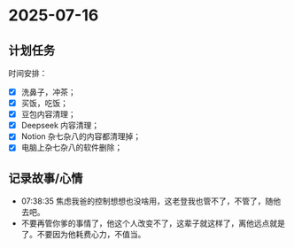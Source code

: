# 2025-07-16

## 计划任务

时间安排：

- [x] 洗鼻子，冲茶；
- [x] 买饭，吃饭；
- [x] 豆包内容清理；
- [x] Deepseek 内容清理；
- [x] Notion 杂七杂八的内容都清理掉；
- [x] 电脑上杂七杂八的软件删除；

## 记录故事/心情

- 07:38:35 焦虑我爸的控制想想也没啥用，这老登我也管不了，不管了，随他去吧。
- 不要再管你爹的事情了，他这个人改变不了，这辈子就这样了，离他远点就是了。不要因为他耗费心力，不值当。

